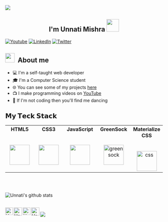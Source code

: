

<img src="https://media.giphy.com/media/26gslMAdctNhu6YnK/giphy.gif">
<!--![ezgif com-video-to-gif](https://media.giphy.com/media/26gslMAdctNhu6YnK/giphy.gif)-->

<h2 align="center">I'm Unnati Mishra <img src="https://media.giphy.com/media/hvRJCLFzcasrR4ia7z/giphy.gif" width="40"></h2>

<p align="center">
  
<a href="https://www.youtube.com/channel/UCJc_dEGuGABM1Gg8UD8T1pw"><img alt="Youtube" title="Youtube" src="https://img.shields.io/badge/-YouTube-red?style=for-the-badge&logo=youtube&logoColor=white"/></a>
  <a href="https://www.linkedin.com/in/pingunnatimishra"><img alt="LinkedIn" title="LinkedIn" src="https://img.shields.io/badge/-LinkedIn-0077B5?style=for-the-badge&logo=linkedin&logoColor=white"/></a>
  <a href="https://twitter.com/ping_Unnati"><img alt="Twitter" title="Twitter" src="https://img.shields.io/badge/-Twitter-1DA1F2?style=for-the-badge&logo=twitter&logoColor=white"/></a>

</p>



## <img src="https://media.giphy.com/media/xUPGcdJJcjnSIjqFHi/giphy.gif" width="30px">&nbsp; About me

* 💻 I'm a self-taught web developer
* 🎓 I'm a Computer Science student
* 🌐 You can see some of my projects [here](https://webfolio-unnati.netlify.app/)
* 📺 I make programming videos on [YouTube](https://www.youtube.com/channel/UCJc_dEGuGABM1Gg8UD8T1pw)
* 💃 If I'm not coding then you'll find me dancing 





## 𝗠𝘆 𝗧𝗲𝗰𝗸 𝗦𝘁𝗮𝗰𝗸

<table>
  <tbody>
    <tr valign="top">
      <td width="25%" align="center">
        <span><b>HTML5</b></span><br><br><br>
        <img height="64px" src="https://cdn.svgporn.com/logos/html-5.svg">
      </td>
      <td width="25%" align="center">
        <span><b>CSS3</b></span><br><br><br>
        <img height="64px" src="https://cdn.svgporn.com/logos/css-3.svg">
      </td>
      <td width="25%" align="center">
        <span><b>JavaScript</b></span><br><br><br>
        <img height="64px" src="https://cdn.svgporn.com/logos/javascript.svg">
      </td>
      <td width="25%" align="center">
        <span><b>GreenSock</b></span><br><br><br>
        <img height="64px" src="https://i.ibb.co/6rD3Vm5/greensock.png" alt="greensock" border="0">
      </td>
        <td width="25%" align="center">
        <span><b>Materialize CSS</b></span><br><br><br>
          <img height="64px" src="https://i.ibb.co/9Vypdkj/download.png" alt="css" border="0">
      </td>
    </tr>
      </tbody>
</table>

   
   
   
   <br>
    <br>

   
   ![Unnati's github stats](https://github-readme-stats.vercel.app/api?username=CodesbyUnnati&show_icons=true&hide_border=true)

<br>

  <a href="https://www.linkedin.com/in/pingunnatimishra">
    <img align="left" alt="Unnati Mishra | Linkedin" width="24px" src="https://github.com/TheDudeThatCode/TheDudeThatCode/blob/master/Assets/Linkedin.svg" />
  </a>
  <a href="https://twitter.com/ping_unnati?lang=en">
    <img align="left" alt="Unnati Mishra | Twitter" width="26px" src="https://github.com/TheDudeThatCode/TheDudeThatCode/blob/master/Assets/Twitter.svg" />
  </a>
  <a href="https://www.instagram.com/thecssgirl/">
    <img align="left" alt="Unnati Mishra | Instagram" width="24px" src="https://github.com/TheDudeThatCode/TheDudeThatCode/blob/master/Assets/Instagram.svg" />
  </a>
  <a href="mailto:unnaticse2019@gmail.com">
    <img align="left" alt="Unnati Mishra | Gmail" width="26px" src="https://github.com/TheDudeThatCode/TheDudeThatCode/blob/master/Assets/Gmail.svg" />
  </a>



![](https://komarev.com/ghpvc/?username=CodesbyUnnati&color=dc143c)
